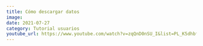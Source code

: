```yaml
---
title: Cómo descargar datos
image: 
date: 2021-07-27
category: Tutorial usuarios
youtube_url: https://www.youtube.com/watch?v=zqQnD0nSU_I&list=PL_K5dhbfg0DowESVMxKa2jpzcBsuqB-0h&index=1&ab_channel=Datasketch
---
```




